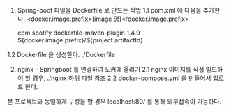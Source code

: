 1. Spring-boot 파일을 Dockerfile 로 만드는 작업
1.1 pom.xml 에 다음을 추가한다.
    <properties>
        <docker.image.prefix>[image 명]</docker.image.prefix>
    <properties>
    
    <build>
      <plugins>
           <plugin>
               <groupId>com.spotify</groupId>
               <artifactId>dockerfile-maven-plugin</artifactId>
               <version>1.4.9</version>
               <configuration>
                 <repository>${docker.image.prefix}/${project.artifactId}</repository>
               </configuration>
           </plugin>
       <plugins>
    <build>

1.2 Dockerfile 을 생성한다.
    ./Dockerfile

2. nginx - Springboot 를 연결하여 도커에 올리기
2.1 nginx 이미지를 직접 빌드하여 할 경우, ./nginx 하위 파일 참조
2.2 docker-compose.yml 을 만들어서 업로드 한다.

본 프로젝트와 동일하게 구성을 할 경우 localhost:80/ 를 통해 외부접속이 가능하다.